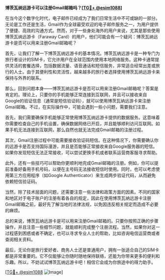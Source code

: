 **博茨瓦纳远游卡可以注册Gmail邮箱吗？[[TG💪+ @esim1088](https://t.me/s/esim1088)]**

在当今这个数字化时代，电子邮件已经成为了我们日常生活中不可或缺的一部分。无论是工作还是生活，Gmail作为全球最受欢迎的电子邮件服务之一，为用户提供了便捷、高效的沟通方式。然而，对于一些身处海外的用户来说，尤其是那些使用博茨瓦纳远游卡（Faraway Card）的用户，他们可能会有一个疑问：博茨瓦纳远游卡是否可以用来注册Gmail邮箱呢？

首先，让我们了解一下博茨瓦纳远游卡的基本情况。博茨瓦纳远游卡是一种专门为旅行者设计的SIM卡，它允许用户在全球范围内使用本地网络服务。这种卡通常提供灵活的套餐选择，包括数据流量、语音通话和短信服务，非常适合经常出差或旅行的人士。由于其便利性和灵活性，越来越多的旅行者选择使用博茨瓦纳远游卡来保持与外界的联系。

那么，回到问题本身——博茨瓦纳远游卡是否可以用来注册Gmail邮箱呢？答案是肯定的。理论上，只要你的手机能够正常连接到互联网，并且可以接收来自Google的验证信息（通常是短信验证码），就可以使用博茨瓦纳远游卡来注册Gmail邮箱。不过，在实际操作中，可能会遇到一些小问题，需要我们注意。

首先，我们需要确保手机能够正常使用博茨瓦纳远游卡提供的数据服务。这意味着你需要检查自己的手机设置，确保数据网络已开启，并且能够顺利访问互联网。如果手机无法连接到互联网，那么自然也就无法完成Gmail邮箱的注册过程。

其次，Gmail注册过程中可能需要接收验证码短信。在这种情况下，你需要确认你的远游卡是否支持国际漫游，并且是否能够正常接收来自Google服务器的短信。如果你发现短信无法正常接收，可以尝试更换手机或者联系运营商客服寻求帮助。

此外，还有一些技巧可以帮助你更顺利地完成Gmail邮箱的注册。例如，你可以提前准备好备用手机号码，以便在主号码无法接收短信时使用。同时，也可以考虑使用第三方应用程序（如Google Authenticator）来生成两步验证代码，从而避免依赖短信验证码。

当然，除了技术层面的问题，还需要注意一些法律和政策方面的因素。不同的国家和地区对于电子账户的注册有着各自的规定，因此在使用博茨瓦纳远游卡注册Gmail邮箱之前，最好先了解当地的法律法规，以免因违反相关规定而造成不必要的麻烦。

总的来说，博茨瓦纳远游卡是可以用来注册Gmail邮箱的。只要你按照正确的步骤操作，并且注意一些细节问题，就能顺利完成整个注册流程。当然，如果你对这一过程感到困惑或者不确定，也可以寻求专业人士的帮助，比如咨询电信运营商或者查阅相关资料。

最后，无论你是旅行爱好者、商务人士还是普通用户，拥有一张适合自己的SIM卡都是非常重要的。它不仅能够让你随时随地保持联络，还能为你带来更多的便利和乐趣。所以，不妨试试博茨瓦纳远游卡吧！相信它会成为你旅途中的得力助手。

[[TG💪+ @esim1088](https://t.me/s/esim1088) ![Image](https://i.postimg.cc/4NQfJmqS/Snipaste-2025-05-13-00-14-12.png)]